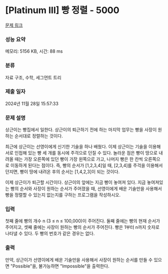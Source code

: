# [Platinum III] 빵 정렬 - 5000 

[문제 링크](https://www.acmicpc.net/problem/5000) 

### 성능 요약

메모리: 5156 KB, 시간: 88 ms

### 분류

자료 구조, 수학, 세그먼트 트리

### 제출 일자

2024년 11월 28일 15:57:33

### 문제 설명

<p>상근이는 빵집에서 일한다. 상근이의 퇴근하기 전에 하는 마지막 업무는 빵을 사장이 원하는 순서대로 정렬하는 것이다.</p>

<p>최근에 상근이는 선영이에게 신기한 기술을 하나 배웠다. 이제 상근이는 기술을 이용해 서로 인접해 있는 빵 세 개를 동시에 주걱으로 던질 수 있다. 놀라운 점은 빵이 땅으로 내려올 때는 가장 오른쪽에 있던 빵이 가장 왼쪽으로 가고, 나머지 빵은 한 칸씩 오른쪽으로 이동하게 된다는 점이다. 즉, 빵의 순서가 [1,2,3,4]일 때, [2,3,4]를 주걱을 이용해서 던지면, 빵이 땅에 내려온 후의 순서는 [1,4,2,3]이 되는 것이다.</p>

<p>이제 상근이가 퇴근할 시간이다. 상근이의 앞에는 지금 빵이 놓여져 있다. 지금 놓여져있는 빵의 순서와 사장이 원하는 순서가 주어졌을 때, 선영이에게 배운 기술만을 사용해서 빵을 정렬할 수 있는지 없는지를 구하는 프로그램을 작성하시오.</p>

### 입력 

 <p>첫째 줄에 빵의 개수 n (3 ≤ n ≤ 100,000)이 주어진다. 둘째 줄에는 빵의 현재 순서가 주어지고, 셋째 줄에는 사장이 원하는 빵의 순서가 주어진다. 빵은 1부터 n까지 숫자로 나타낼 수 있다. 두 빵의 번호가 같은 경우는 없다.</p>

### 출력 

 <p>만약, 상근이가 선영이에게 배운 기술만을 사용해서 사장이 원하는 순서를 만들 수 있으면 "Possible"을, 불가능하면 "Impossible"을 출력한다.</p>

